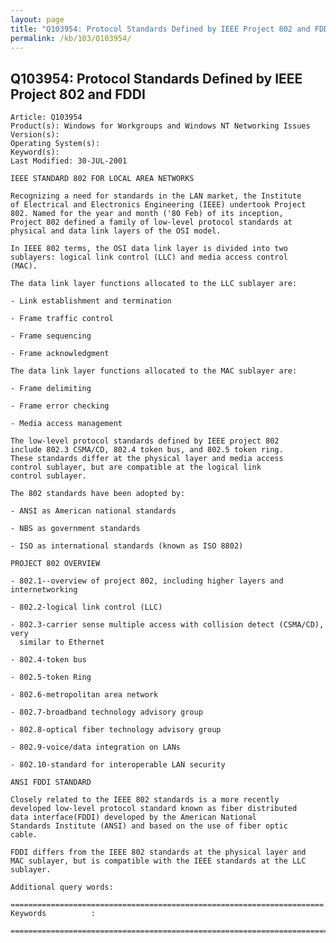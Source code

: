 ```yaml
---
layout: page
title: "Q103954: Protocol Standards Defined by IEEE Project 802 and FDDI"
permalink: /kb/103/Q103954/
---
```


## Q103954: Protocol Standards Defined by IEEE Project 802 and FDDI

	Article: Q103954
	Product(s): Windows for Workgroups and Windows NT Networking Issues
	Version(s): 
	Operating System(s): 
	Keyword(s): 
	Last Modified: 30-JUL-2001
	
	IEEE STANDARD 802 FOR LOCAL AREA NETWORKS
	
	Recognizing a need for standards in the LAN market, the Institute
	of Electrical and Electronics Engineering (IEEE) undertook Project
	802. Named for the year and month ('80 Feb) of its inception,
	Project 802 defined a family of low-level protocol standards at
	physical and data link layers of the OSI model.
	
	In IEEE 802 terms, the OSI data link layer is divided into two
	sublayers: logical link control (LLC) and media access control
	(MAC).
	
	The data link layer functions allocated to the LLC sublayer are:
	
	- Link establishment and termination
	
	- Frame traffic control
	
	- Frame sequencing
	
	- Frame acknowledgment
	
	The data link layer functions allocated to the MAC sublayer are:
	
	- Frame delimiting
	
	- Frame error checking
	
	- Media access management
	
	The low-level protocol standards defined by IEEE project 802
	include 802.3 CSMA/CD, 802.4 token bus, and 802.5 token ring.
	These standards differ at the physical layer and media access
	control sublayer, but are compatible at the logical link
	control sublayer.
	
	The 802 standards have been adopted by:
	
	- ANSI as American national standards
	
	- NBS as government standards
	
	- ISO as international standards (known as ISO 8802)
	
	PROJECT 802 OVERVIEW
	
	- 802.1--overview of project 802, including higher layers and internetworking
	
	- 802.2-logical link control (LLC)
	
	- 802.3-carrier sense multiple access with collision detect (CSMA/CD), very
	  similar to Ethernet
	
	- 802.4-token bus
	
	- 802.5-token Ring
	
	- 802.6-metropolitan area network
	
	- 802.7-broadband technology advisory group
	
	- 802.8-optical fiber technology advisory group
	
	- 802.9-voice/data integration on LANs
	
	- 802.10-standard for interoperable LAN security
	
	ANSI FDDI STANDARD
	
	Closely related to the IEEE 802 standards is a more recently
	developed low-level protocol standard known as fiber distributed
	data interface(FDDI) developed by the American National
	Standards Institute (ANSI) and based on the use of fiber optic
	cable.
	
	FDDI differs from the IEEE 802 standards at the physical layer and
	MAC sublayer, but is compatible with the IEEE standards at the LLC
	sublayer.
	
	Additional query words:
	
	======================================================================
	Keywords          :  
	
	=============================================================================
	
